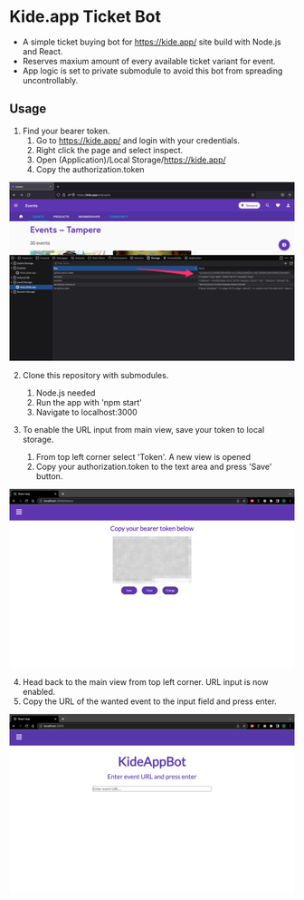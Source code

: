 # Kide.app Ticket Bot

- A simple ticket buying bot for https://kide.app/ site build with Node.js and React.
- Reserves maxium amount of every available ticket variant for event. 
- App logic is set to private submodule to avoid this bot from spreading uncontrollably.

## Usage

1. Find your bearer token. 
   1. Go to https://kide.app/ and login with your credentials.
   2. Right click the page and select inspect. 
   3. Open (Application)/Local Storage/https://kide.app/ 
   4. Copy the authorization.token

![Use cases](/images/FindToken.png)

2. Clone this repository with submodules.
   1. Node.js needed
   2. Run the app with 'npm start'
   3. Navigate to localhost:3000

3. To enable the URL input from main view, save your token to local storage.
   1. From top left corner select 'Token'. A new view is opened
   2. Copy your authorization.token to the text area and press 'Save' button.

![Use cases](/images/TokenView.png)

4. Head back to the main view from top left corner. URL input is now enabled.
5. Copy the URL of the wanted event to the input field and press enter.

![Use cases](/images/HomeView.png)
